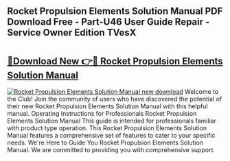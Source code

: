 ## Rocket Propulsion Elements Solution Manual PDF Download Free - Part-U46 User Guide Repair - Service Owner Edition TVesX

# <h2><a href="http://bc99418.oget.top/?id=Rocket+Propulsion+Elements+Solution+Manual">🔗Download New 👉🔴 Rocket Propulsion Elements Solution Manual</a></h2>

[![Rocket Propulsion Elements Solution Manual new download](https://i.imgur.com/5g1atiW.png)](http://bc99418.oget.top/?id=Rocket+Propulsion+Elements+Solution+Manual)
Welcome to the Club! Join the community of users who have discovered the potential of their new Rocket Propulsion Elements Solution Manual with this helpful manual. Operating Instructions for Professionals Rocket Propulsion Elements Solution Manual This guide is intended for professionals familiar with product type operation. This Rocket Propulsion Elements Solution Manual features a comprehensive set of features to cater to your specific needs. We're Here to Guide You Rocket Propulsion Elements Solution Manual. We are committed to providing you with comprehensive support.
